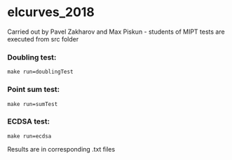 # elcurves_2018
  Carried out by Pavel Zakharov and Max Piskun - students of MIPT
tests are executed from src folder
### Doubling test:
`make run=doublingTest`
### Point sum test:
`make run=sumTest`
### ECDSA test:
`make run=ecdsa`

Results are in corresponding .txt files
